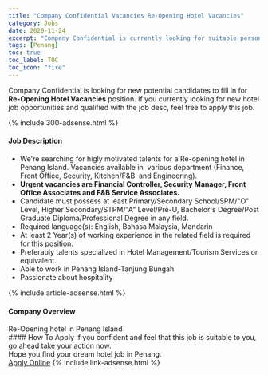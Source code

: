 ```yaml
---
title: "Company Confidential Vacancies Re-Opening Hotel Vacancies" 
category: Jobs 
date: 2020-11-24 
excerpt: "Company Confidential is currently looking for suitable person to fill in the Re-Opening Hotel Vacancies which positioned at Penang" 
tags: [Penang] 
toc: true 
toc_label: TOC 
toc_icon: "fire" 
--- 
```


<p>Company Confidential is looking for new potential candidates to fill in for <b>Re-Opening Hotel Vacancies</b> position. If you currently looking for new hotel job opportunities and qualified with the job desc, feel free to apply this job.
</p>{% include 300-adsense.html %} 
<div><div><div><h4>Job Description</h4></div></div><div><div><span><div><ul><li>We're searching for higly motivated talents for a Re-opening hotel in Penang Island. Vacancies available in&#160; various department (Finance, Front Office, Security, Kitchen/F&amp;B&#160; and Engineering).</li><li><strong>Urgent vacancies are Financial Controller, Security Manager, Front Office Associates and F&amp;B Service Associates.</strong></li><li>Candidate must possess at least Primary/Secondary School/SPM/"O" Level, Higher Secondary/STPM/"A" Level/Pre-U, Bachelor's Degree/Post Graduate Diploma/Professional Degree&#160;in any field.</li><li>Required language(s):&#160;English, Bahasa Malaysia, Mandarin</li><li>At least 2&#160;Year(s) of working experience in the related field is required for this position.</li><li>Preferably talents specialized in Hotel Management/Tourism Services or equivalent.</li><li>Able to work in Penang Island-Tanjung Bungah</li><li>Passionate about hospitality</li></ul></div></span></div></div></div> 
{% include article-adsense.html %} 
<div><div><div><h4>Company Overview</h4></div></div><div><div><span><div><div>Re-Opening hotel in Penang Island</div></div></span></div></div></div> 
#### How To Apply 
If you confident and feel that this job is suitable to you, go ahead take your action now. <br/> 
Hope you find your dream hotel job in Penang. <br/> 
<a href="https://www.jobstreet.com.my/en/job/re-opening-hotel-vacancies-4429536?jobId=jobstreet-my-job-4429536&sectionRank=3&token=0~291706cb-3b70-4dd0-a248-e83faafa4cc5&fr=SRP%20View%20In%20New%20Ta" class="btn btn--info" target="_blank" rel="nofollow noopenner">Apply Online</a> 
{% include link-adsense.html %} 